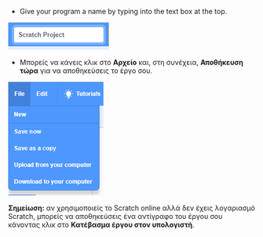 + Give your program a name by typing into the text box at the top.

![scratch project name textbox](images/name.png)

+ Μπορείς να κάνεις κλικ στο **Αρχείο** και, στη συνέχεια, **Αποθήκευση τώρα** για να αποθηκεύσεις το έργο σου.

![screenshot](images/save.png)

**Σημείωση:** αν χρησιμοποιείς το Scratch online αλλά δεν έχεις λογαριασμό Scratch, μπορείς να αποθηκεύσεις ένα αντίγραφο του έργου σου κάνοντας κλικ στο **Κατέβασμα έργου στον υπολογιστή**.